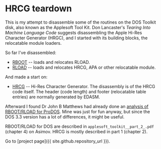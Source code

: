 # HRCG teardown

This is my attempt to disassemble some of the routines on the DOS Toolkit disk, also known as the Applesoft Tool Kit. Don Lancaster's *Tearing Into Machine Language Code* suggests disassembling the Apple Hi-Res Character Generator (HRGC), and I started with its building blocks, the relocatable module loaders.

So far I've disassembled:

- [RBOOT](RBOOT.html) -- loads and relocates RLOAD.
- [RLOAD](RLOAD.html) -- loads and relocates HRCG, APA or other relocatable module.

And made a start on:

- [HRCG](HRCG.code.html) -- Hi-Res Character Generator. The disassembly is of the HRCG code itself. The header (code length) and footer (relocatable table entries) are normally generated by EDASM.

Afterward I found Dr John B Matthews had already done an [analysis of RBOOT/RLOAD for ProDOS](https://sites.google.com/site/drjohnbmatthews/apple2/rel). Mine was just for fun anyway, but since the DOS 3.3 version has a lot of differences, it might be useful.

RBOOT/RLOAD for DOS are described in `applesoft_toolkit__part_2_.pdf` (chapter 4) on Asimov.
HRCG is mostly described in part 1 (chapter 2).

Go to [project page]({{ site.github.repository_url }}).
